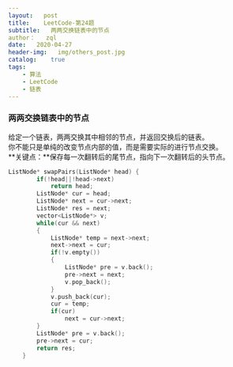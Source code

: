 ```yaml
---
layout:   post
title:    LeetCode-第24题
subtitle:   两两交换链表中的节点
author：   zql
date:   2020-04-27
header-img:   img/others_post.jpg
catalog:    true
tags:
    - 算法
    - LeetCode
    - 链表
---  
```


### 两两交换链表中的节点  
给定一个链表，两两交换其中相邻的节点，并返回交换后的链表。  
你不能只是单纯的改变节点内部的值，而是需要实际的进行节点交换。  
**关键点：**保存每一次翻转后的尾节点，指向下一次翻转后的头节点。  
```c++
ListNode* swapPairs(ListNode* head) {
        if(!head||!head->next)
            return head;
        ListNode* cur = head;
        ListNode* next = cur->next;
        ListNode* res = next;
        vector<ListNode*> v;
        while(cur && next)
        {
            ListNode* temp = next->next;
            next->next = cur;
            if(!v.empty())
            {
                ListNode* pre = v.back();
                pre->next = next;
                v.pop_back();
            }
            v.push_back(cur);
            cur = temp;
            if(cur)
                next = cur->next;
        }
        ListNode* pre = v.back();
        pre->next = cur;
        return res;
    }
```
